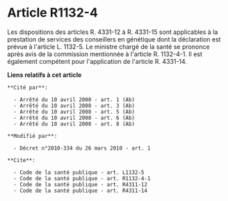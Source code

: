 # Article R1132-4

Les dispositions des articles R. 4331-12 à R. 4331-15 sont applicables à la prestation de services des conseillers en
génétique dont la déclaration est prévue à l'article L. 1132-5. Le ministre chargé de la santé se prononce après avis de la
commission mentionnée à l'article R. 1132-4-1. Il est également compétent pour l'application de l'article R. 4331-14.

**Liens relatifs à cet article**

	**Cité par**:

	  - Arrêté du 10 avril 2008 - art. 1 (Ab)
	  - Arrêté du 10 avril 2008 - art. 3 (Ab)
	  - Arrêté du 10 avril 2008 - art. 5 (Ab)
	  - Arrêté du 10 avril 2008 - art. 6 (Ab)
	  - Arrêté du 10 avril 2008 - art. 8 (Ab)

	**Modifié par**:

	  - Décret n°2010-334 du 26 mars 2010 - art. 1

	**Cite**:

	  - Code de la santé publique - art. L1132-5
	  - Code de la santé publique - art. R1132-4-1
	  - Code de la santé publique - art. R4311-12
	  - Code de la santé publique - art. R4311-14
